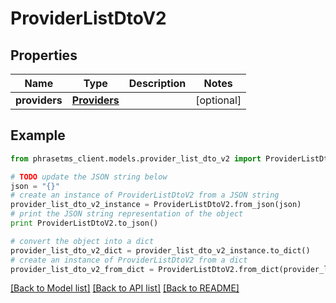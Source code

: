 # ProviderListDtoV2

## Properties

| Name          | Type                          | Description | Notes      |
| ------------- | ----------------------------- | ----------- | ---------- |
| **providers** | [**Providers**](Providers.md) |             | [optional] |

## Example

```python
from phrasetms_client.models.provider_list_dto_v2 import ProviderListDtoV2

# TODO update the JSON string below
json = "{}"
# create an instance of ProviderListDtoV2 from a JSON string
provider_list_dto_v2_instance = ProviderListDtoV2.from_json(json)
# print the JSON string representation of the object
print ProviderListDtoV2.to_json()

# convert the object into a dict
provider_list_dto_v2_dict = provider_list_dto_v2_instance.to_dict()
# create an instance of ProviderListDtoV2 from a dict
provider_list_dto_v2_from_dict = ProviderListDtoV2.from_dict(provider_list_dto_v2_dict)
```

[[Back to Model list]](../README.md#documentation-for-models) [[Back to API list]](../README.md#documentation-for-api-endpoints) [[Back to README]](../README.md)
